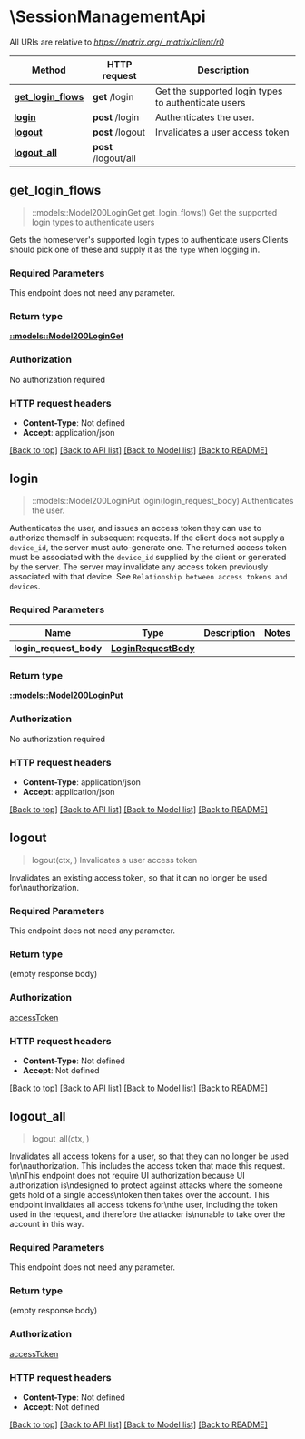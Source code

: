 # \SessionManagementApi

All URIs are relative to *https://matrix.org/_matrix/client/r0*

Method | HTTP request | Description
------------- | ------------- | -------------
[**get_login_flows**](SessionManagementApi.md#get_login_flows) | **get** /login | Get the supported login types to authenticate users
[**login**](SessionManagementApi.md#login) | **post** /login | Authenticates the user.
[**logout**](SessionManagementApi.md#logout) | **post** /logout | Invalidates a user access token
[**logout_all**](SessionManagementApi.md#logout_all) | **post** /logout/all | 



## get_login_flows

> ::models::Model200LoginGet get_login_flows()
Get the supported login types to authenticate users

Gets the homeserver's supported login types to authenticate users Clients should pick one of these and supply it as the ``type`` when logging in.

### Required Parameters

This endpoint does not need any parameter.

### Return type

[**::models::Model200LoginGet**](200_login_get.md)

### Authorization

No authorization required

### HTTP request headers

- **Content-Type**: Not defined
- **Accept**: application/json

[[Back to top]](#) [[Back to API list]](../README.md#documentation-for-api-endpoints) [[Back to Model list]](../README.md#documentation-for-models) [[Back to README]](../README.md)


## login

> ::models::Model200LoginPut login(login_request_body)
Authenticates the user.

Authenticates the user, and issues an access token they can use to authorize themself in subsequent requests. If the client does not supply a `device_id`, the server must auto-generate one. The returned access token must be associated with the `device_id` supplied by the client or generated by the server. The server may invalidate any access token previously associated with that device. See `Relationship between access tokens and devices`.

### Required Parameters


Name | Type | Description  | Notes
------------- | ------------- | ------------- | -------------
  **login_request_body** | [**LoginRequestBody**](LoginRequestBody.md)|  | 

### Return type

[**::models::Model200LoginPut**](200_login_put.md)

### Authorization

No authorization required

### HTTP request headers

- **Content-Type**: application/json
- **Accept**: application/json

[[Back to top]](#) [[Back to API list]](../README.md#documentation-for-api-endpoints) [[Back to Model list]](../README.md#documentation-for-models) [[Back to README]](../README.md)


## logout

> logout(ctx, )
Invalidates a user access token

Invalidates an existing access token, so that it can no longer be used for\\nauthorization.

### Required Parameters

This endpoint does not need any parameter.

### Return type

 (empty response body)

### Authorization

[accessToken](../README.md#accessToken)

### HTTP request headers

- **Content-Type**: Not defined
- **Accept**: Not defined

[[Back to top]](#) [[Back to API list]](../README.md#documentation-for-api-endpoints) [[Back to Model list]](../README.md#documentation-for-models) [[Back to README]](../README.md)


## logout_all

> logout_all(ctx, )


Invalidates all access tokens for a user, so that they can no longer be used for\\nauthorization. This includes the access token that made this request. \\n\\nThis endpoint does not require UI authorization because UI authorization is\\ndesigned to protect against attacks where the someone gets hold of a single access\\ntoken then takes over the account. This endpoint invalidates all access tokens for\\nthe user, including the token used in the request, and therefore the attacker is\\nunable to take over the account in this way.

### Required Parameters

This endpoint does not need any parameter.

### Return type

 (empty response body)

### Authorization

[accessToken](../README.md#accessToken)

### HTTP request headers

- **Content-Type**: Not defined
- **Accept**: Not defined

[[Back to top]](#) [[Back to API list]](../README.md#documentation-for-api-endpoints) [[Back to Model list]](../README.md#documentation-for-models) [[Back to README]](../README.md)

